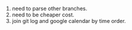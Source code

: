 1. need to parse other branches.
2. need to be cheaper cost.
3. join git log and google calendar by time order.

